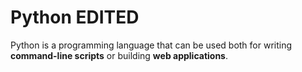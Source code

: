 # Python EDITED

Python is a programming language that can be used both for writing **command-line scripts** or building **web applications**.
